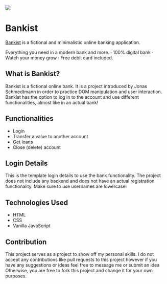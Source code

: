 [<img src="https://github.com/catherineisonline/bankist/blob/main/img/project-preview.png?raw=true" ></img>](https://github.com/yohanis-tadese/bankist-site/blob/main/img/photo_2024-05-29_08-02-26.jpg)

# Bankist

<a href="https://yohanis-bank-site.netlify.app/">Bankist</a> is a fictional and minimalistic online banking application.

Everything you need in a modern bank and more.
· 100% digital bank
· Watch your money grow
· Free debit card included.

## What is Bankist?

Bankist is a fictional online bank. It is a project introduced by Jonas Schmedtmann in order to practice DOM manipulation and user interaction. Bankist has the option to log in to the account and use different functionalities, almost like in an actual bank!

## Functionalities

- Login
- Transfer a value to another account
- Get loans
- Close (delete) account

## Login Details

This is the template login details to use the bank functionality. The project does not include any backend and does not have an actual registration functionality. Make sure to use usernames are lowercase!

## Technologies Used

- HTML
- CSS
- Vanilla JavaScript

## Contribution

This project serves as a project to show off my personal skills. I do not accept any contributions like pull requests to this project however if you have any suggestions or ideas feel free to message me or submit an idea Otherwise, you are free to fork this project and change it for your own purposes.
